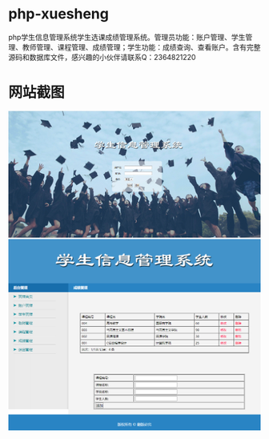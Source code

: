 # php-xuesheng
php学生信息管理系统学生选课成绩管理系统。管理员功能：账户管理、学生管理、教师管理、课程管理、成绩管理；学生功能：成绩查询、查看账户。含有完整源码和数据库文件，感兴趣的小伙伴请联系Q：2364821220
# 网站截图
![image](https://github.com/hzl0898/php-xuesheng/blob/main/登录页面.png)
![image](https://github.com/hzl0898/php-xuesheng/blob/main/课程管理.png)
